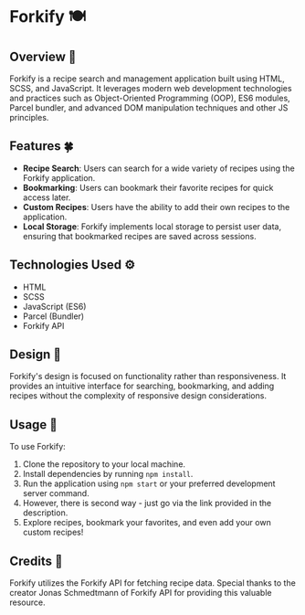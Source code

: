 # Forkify 🍽️

## Overview 📝

Forkify is a recipe search and management application built using HTML, SCSS, and JavaScript. It leverages modern web development technologies and practices such as Object-Oriented Programming (OOP), ES6 modules, Parcel bundler, and advanced DOM manipulation techniques and other JS principles.

## Features 🍀

- **Recipe Search**: Users can search for a wide variety of recipes using the Forkify application.
- **Bookmarking**: Users can bookmark their favorite recipes for quick access later.
- **Custom Recipes**: Users have the ability to add their own recipes to the application.
- **Local Storage**: Forkify implements local storage to persist user data, ensuring that bookmarked recipes are saved across sessions.

## Technologies Used ⚙️

- HTML
- SCSS
- JavaScript (ES6)
- Parcel (Bundler)
- Forkify API

## Design 🌄

Forkify's design is focused on functionality rather than responsiveness. It provides an intuitive interface for searching, bookmarking, and adding recipes without the complexity of responsive design considerations.

## Usage 🦾

To use Forkify:

1. Clone the repository to your local machine.
2. Install dependencies by running `npm install`.
3. Run the application using `npm start` or your preferred development server command.
4. However, there is second way - just go via the link provided in the description.
5. Explore recipes, bookmark your favorites, and even add your own custom recipes!

## Credits 🙌

Forkify utilizes the Forkify API for fetching recipe data. Special thanks to the creator Jonas Schmedtmann of Forkify API for providing this valuable resource.
